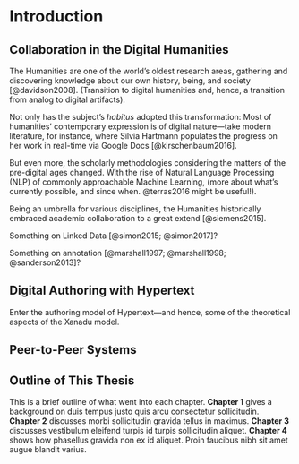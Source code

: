 # Introduction

## Collaboration in the Digital Humanities

The Humanities are one of the world’s oldest research areas, gathering and discovering knowledge about our own history, being, and society [@davidson2008]. (Transition to digital humanities and, hence, a transition from analog to digital artifacts).

Not only has the subject’s _habitus_ adopted this transformation: Most of humanities’ contemporary expression is of digital nature—take modern literature, for instance, where Silvia Hartmann populates the progress on her work in real-time via Google Docs [@kirschenbaum2016]. 

But even more, the scholarly methodologies considering the matters of the pre-digital ages changed. With the rise of Natural Language Processing (NLP) of commonly approachable Machine Learning, (more about what’s currently possible, and since when. @terras2016 might be useful!).

Being an umbrella for various disciplines, the Humanities historically embraced academic collaboration to a great extend [@siemens2015].

Something on Linked Data [@simon2015; @simon2017]?

Something on annotation [@marshall1997; @marshall1998; @sanderson2013]?

## Digital Authoring with Hypertext

Enter the authoring model of Hypertext—and hence, some of the theoretical aspects of the Xanadu model.

## Peer-to-Peer Systems

## Outline of This Thesis

This is a brief outline of what went into each chapter. **Chapter 1** gives a background on duis tempus justo quis arcu consectetur sollicitudin.  **Chapter 2** discusses morbi sollicitudin gravida tellus in maximus.  **Chapter 3** discusses vestibulum eleifend turpis id turpis sollicitudin aliquet.  **Chapter 4** shows how phasellus gravida non ex id aliquet. Proin faucibus nibh sit amet augue blandit varius.


